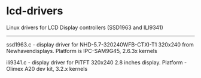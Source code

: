 lcd-drivers
===========

Linux drivers for LCD Display controllers (SSD1963 and ILI9341)

---------------------------------------------------------------

ssd1963.c - display driver for NHD-5.7-320240WFB-CTXI-T1 320x240 from Newhavendisplays. Platform is IPC-SAM9G45, 2.6.3x kernels 

ili9341.c - display driver for PiTFT 320x240 2.8 inches display. Platform - Olimex A20 dev kit, 3.2.x kernels


